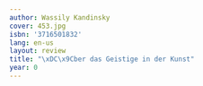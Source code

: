 ```yaml
---
author: Wassily Kandinsky
cover: 453.jpg
isbn: '3716501832'
lang: en-us
layout: review
title: "\xDC\x9Cber das Geistige in der Kunst"
year: 0
---
```


